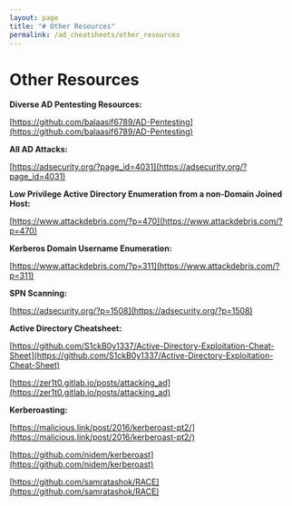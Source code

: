 ```yaml
---
layout: page
title: "# Other Resources"
permalink: /ad_cheatsheets/other_resources
---
```


# Other Resources

**Diverse AD Pentesting Resources:**

[https://github.com/balaasif6789/AD-Pentesting](https://github.com/balaasif6789/AD-Pentesting)

**All AD Attacks:**

[https://adsecurity.org/?page_id=4031](https://adsecurity.org/?page_id=4031)

**Low Privilege Active Directory Enumeration from a non-Domain Joined Host:**

[https://www.attackdebris.com/?p=470](https://www.attackdebris.com/?p=470)

**Kerberos Domain Username Enumeration:**

[https://www.attackdebris.com/?p=311](https://www.attackdebris.com/?p=311)

**SPN Scanning:**

[https://adsecurity.org/?p=1508](https://adsecurity.org/?p=1508)

**Active Directory Cheatsheet:**

[https://github.com/S1ckB0y1337/Active-Directory-Exploitation-Cheat-Sheet](https://github.com/S1ckB0y1337/Active-Directory-Exploitation-Cheat-Sheet)

[https://zer1t0.gitlab.io/posts/attacking_ad](https://zer1t0.gitlab.io/posts/attacking_ad)

**Kerberoasting:**

[https://malicious.link/post/2016/kerberoast-pt2/](https://malicious.link/post/2016/kerberoast-pt2/)

[https://github.com/nidem/kerberoast](https://github.com/nidem/kerberoast)

[https://github.com/samratashok/RACE](https://github.com/samratashok/RACE)

